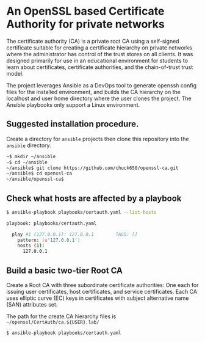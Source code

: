 # An OpenSSL based Certificate Authority for private networks

The certificate authority (CA) is a private root CA using a self-signed certificate suitable for creating a certificate hierarchy on private networks where the administrator has control of the trust stores on all clients.  It was designed primarily for use in an educational environment for students to learn about certificates, certificate authorities, and the chain-of-trust trust model.

The project leverages Ansible as a DevOps tool to generate openssh config files for the installed environment, and builds the CA hierarchy on the localhost and user home directory where the user clones the project.  The Ansible playbooks only support a Linux environment.

## Suggested installation procedure.

Create a directory for `ansible` projects then clone this repository into the `ansible` directory.


```bash
~$ mkdir ~/ansible
~$ cd ~/ansible
~/ansible$ git clone https://github.com/chuck650/openssl-ca.git
~/ansible$ cd openssl-ca
~/ansible/openssl-ca$
```

## Check what hosts are affected by a playbook

```bash
$ ansible-playbook playbooks/certauth.yaml --list-hosts

playbook: playbooks/certauth.yaml

  play #1 (127.0.0.1): 127.0.0.1        TAGS: []
    pattern: [u'127.0.0.1']
    hosts (1):
      127.0.0.1
```

## Build a basic two-tier Root CA

Create a Root CA with three subordinate certificate authorities: One each for issuing user certificates, host certificates, and service certificates.  Each CA uses elliptic curve (EC) keys in certificates with subject alternative name (SAN) attributes set.

The path for the create CA hierarchy files is `~/openssl/CertAuth/ca.${USER}.lab/`

```bash
$ ansible-playbook playbooks/certauth.yaml
```
